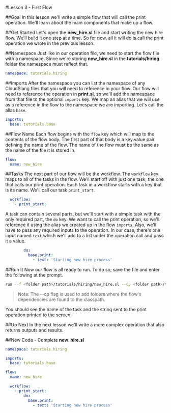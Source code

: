 #Lesson 3 - First Flow

##Goal
In this lesson we'll write a simple flow that will call the print operation. We'll learn about the main components that make up a flow.

##Get Started
Let's open the **new_hire.sl** file and start writing the new hire flow. We'll build it one step at a time. So for now, all it will do is call the print operation we wrote in the previous lesson.

##Namespace
Just like in our operation file, we need to start the flow file with a namespace. Since we're storing **new_hire.sl** in the **tutorials/hiring** folder the namespace must reflect that.

```yaml
namespace: tutorials.hiring
```

##Imports
After the namespace you can list the namespace of any CloudSlang files that you will need to reference in your flow. Our flow will need to reference the operation in **print.sl**, so we'll add the namespace from that file to the optional `imports` key.  We map an alias that we will use as a reference in the flow to the namespace we are importing. Let's call the alias `base`.

```yaml
imports:
  base: tutorials.base
``` 

##Flow Name
Each flow begins with the `flow` key which will map to the contents of the flow body. The first part of that body is a key:value pair defining the name of the flow. The name of the flow must be the same as the name of the file it is stored in.

```yaml
flow:
  name: new_hire
```

##Tasks
The next part of our flow will be the workflow. The `workflow` key maps to all of the tasks in the flow. We'll start off with just one task, the one that calls our print operation. Each task in a workflow starts with a key that is its name. We'll call our task `print_start`.

```yaml
  workflow:
    - print_start:
```  

A task can contain several parts, but we'll start with a simple task with the only required part, the `do` key. We want to call the print operation, so we'll reference it using the alias we created up in the flow `imports`. Also, we'll have to pass any required inputs to the operation. In our case, there's one input named `text` which we'll add to a list under the operation call and pass it a value.

```yaml
        do:
          base.print:
            - text: 'Starting new hire process'
```

##Run It
Now our flow is all ready to run. To do so, save the file and enter the following at the prompt.

```bash
run --f <folder path>/tutorials/hiring/new_hire.sl --cp <folder path>/tutorials/base
``` 

> Note: The --cp flag is used to add folders where the flow's dependencies are found to the classpath.

You should see the name of the task and the string sent to the print operation printed to the screen.

##Up Next
In the next lesson we'll write a more complex operation that also returns outputs and results.

##New Code - Complete
**new\_hire.sl**
```yaml
namespace: tutorials.hiring

imports:
  base: tutorials.base

flow:
  name: new_hire

  workflow:
    - print_start:
        do:
          base.print:
            - text: 'Starting new hire process'
```
